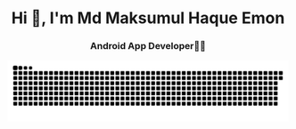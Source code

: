 <h1 align="center">Hi 👋, I'm Md Maksumul Haque Emon</h1>
<h3 align="center"> Android App Developer👨‍💻</h3>

<img src="https://raw.githubusercontent.com/AkashRajpurohit/AkashRajpurohit/master/assets/github-snake-dark.svg" />
<!--
**emonappdev/emonappdev** is a ✨ _special_ ✨ repository because its `README.md` (this file) appears on your GitHub profile.

Here are some ideas to get you started:

- 🔭 I’m currently working on ...
- 🌱 I’m currently learning ...
- 👯 I’m looking to collaborate on ...
- 🤔 I’m looking for help with ...
- 💬 Ask me about ...
- 📫 How to reach me: ...
- 😄 Pronouns: ...
- ⚡ Fun fact: ...
-->
